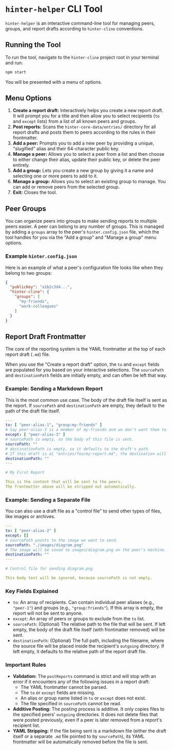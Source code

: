 # `hinter-helper` CLI Tool

`hinter-helper` is an interactive command-line tool for managing peers, groups, and report drafts according to `hinter-cline` conventions.

## Running the Tool

To run the tool, navigate to the `hinter-cline` project root in your terminal and run:

```sh
npm start
```

You will be presented with a menu of options.

## Menu Options

1.  **Create a report draft:** Interactively helps you create a new report draft.
It will prompt you for a title and then allow you to select recipients (`to` and `except` lists) from a list of all known peers and groups.
2.  **Post reports:** Scans the `hinter-core-data/entries/` directory for all report drafts and posts them to peers according to the rules in their frontmatter.
3.  **Add a peer:** Prompts you to add a new peer by providing a unique, "slugified" alias and their 64-character public key.
4.  **Manage a peer:** Allows you to select a peer from a list and then choose to either change their alias, update their public key, or delete the peer entirely.
5.  **Add a group:** Lets you create a new group by giving it a name and selecting one or more peers to add to it.
6.  **Manage a group:** Allows you to select an existing group to manage. You can add or remove peers from the selected group.
7.  **Exit:** Closes the tool.

## Peer Groups

You can organize peers into groups to make sending reports to multiple peers easier.
A peer can belong to any number of groups.
This is managed by adding a `groups` array to the peer's `hinter.config.json` file, which the tool handles for you via the "Add a group" and "Manage a group" menu options.

### Example `hinter.config.json`

Here is an example of what a peer's configuration file looks like when they belong to two groups:

```json
{
  "publicKey": "a1b2c3d4...",
  "hinter-cline": {
    "groups": [
      "my-friends",
      "work-colleagues"
    ]
  }
}
```

## Report Draft Frontmatter

The core of the reporting system is the YAML frontmatter at the top of each report draft (`.md`) file.

When you use the "Create a report draft" option, the `to` and `except` fields are populated for you based on your interactive selections.
The `sourcePath` and `destinationPath` fields are initially empty, and can often be left that way.

### Example: Sending a Markdown Report

This is the most common use case.
The body of the draft file itself is sent as the report.
If `sourcePath` and `destinationPath` are empty, they default to the path of the draft file itself.

```yaml
---
to: [ "peer-alias-1", "group:my-friends" ]
# Say peer-alias-3 is a member of my-friends and we don't want them to receive the report
except: [ "peer-alias-3" ]
# sourcePath is empty, so the body of this file is sent.
sourcePath: ""
# destinationPath is empty, so it defaults to the draft's path.
# If this draft is at "entries/foo/my-report.md", the destination will be "foo/my-report.md".
destinationPath: ""
---

# My First Report

This is the content that will be sent to the peers.
The frontmatter above will be stripped out automatically.
```

### Example: Sending a Separate File

You can also use a draft file as a "control file" to send other types of files, like images or archives.

```yaml
---
to: [ "peer-alias-2" ]
except: []
# sourcePath points to the image we want to send.
sourcePath: "./images/diagram.png"
# The image will be saved to images/diagram.png on the peer's machine.
destinationPath: ""
---

# Control file for sending diagram.png

This body text will be ignored, because sourcePath is not empty.
```

### Key Fields Explained

-   `to`: An array of recipients. Can contain individual peer aliases (e.g., `"peer-1"`) and groups (e.g., `"group:friends"`).
If this array is empty, the report will not be sent to anyone.
-   `except`: An array of peers or groups to exclude from the `to` list.
-   `sourcePath`: (Optional) The relative path to the file that will be sent.
If left empty, the body of the draft file itself (with frontmatter removed) will be sent.
-   `destinationPath`: (Optional) The full path, including the filename, where the source file will be placed inside the recipient's `outgoing` directory.
If left empty, it defaults to the relative path of the report draft file.

### Important Rules

-   **Validation:** The `postReports` command is strict and will stop with an error if it encounters any of the following issues in a report draft:
    -   The YAML frontmatter cannot be parsed.
    -   The `to` or `except` fields are missing.
    -   An alias or group name listed in `to` or `except` does not exist.
    -   The file specified in `sourcePath` cannot be read.
-   **Additive Posting:** The posting process is additive. It only copies files to the specified peers' `outgoing` directories.
It does not delete files that were posted previously, even if a peer is later removed from a report's recipient list.
-   **YAML Stripping:** If the file being sent is a markdown file (either the draft itself or a separate `.md` file pointed to by `sourcePath`), its YAML frontmatter will be automatically removed before the file is sent.
